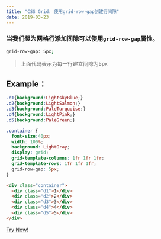 ```yaml
---
title: "CSS Grid: 使用grid-row-gap创建行间隙"
date: 2019-03-23
---
```

### 当我们想为网格行添加间隙可以使用`grid-row-gap`属性。
```bash
grid-row-gap: 5px;
```
> 上面代码表示为每一行建立间隙为5px

## Example：
```css
.d1{background:LightskyBlue;}
.d2{background:LightSalmon;}
.d3{background:PaleTurquoise;}
.d4{background:LightPink;}
.d5{background:PaleGreen;}

.container {
  font-size:40px;
  width: 100%;
  background: LightGray;
  display: grid;
  grid-template-columns: 1fr 1fr 1fr; 
  grid-template-rows: 1fr 1fr 1fr;
  grid-row-gap: 5px;
}
```
```html
<div class="container">
  <div class="d1">1</div>
  <div class="d2">2</div>
  <div class="d3">3</div>
  <div class="d4">4</div>
  <div class="d5">5</div>
</div>
```
[Try Now!](https://learn.freecodecamp.org/responsive-web-design/css-grid/create-a-row-gap-using-grid-row-gap)
